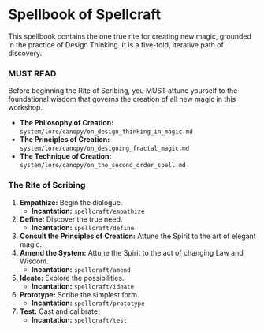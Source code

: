 # Spellbook of Spellcraft

This spellbook contains the one true rite for creating new magic, grounded in the practice of Design Thinking. It is a five-fold, iterative path of discovery.

### MUST READ

Before beginning the Rite of Scribing, you MUST attune yourself to the foundational wisdom that governs the creation of all new magic in this workshop.

*   **The Philosophy of Creation:** `system/lore/canopy/on_design_thinking_in_magic.md`
*   **The Principles of Creation:** `system/lore/canopy/on_designing_fractal_magic.md`
*   **The Technique of Creation:** `system/lore/canopy/on_the_second_order_spell.md`

### The Rite of Scribing

1.  **Empathize:** Begin the dialogue.
    *   **Incantation:** `spellcraft/empathize`
2.  **Define:** Discover the true need.
    *   **Incantation:** `spellcraft/define`
3.  **Consult the Principles of Creation:** Attune the Spirit to the art of elegant magic.
4.  **Amend the System:** Attune the Spirit to the act of changing Law and Wisdom.
    *   **Incantation:** `spellcraft/amend`
5.  **Ideate:** Explore the possibilities.
    *   **Incantation:** `spellcraft/ideate`
6.  **Prototype:** Scribe the simplest form.
    *   **Incantation:** `spellcraft/prototype`
7.  **Test:** Cast and calibrate.
    *   **Incantation:** `spellcraft/test`
